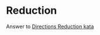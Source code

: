 # Reduction
Answer to [Directions Reduction kata](https://www.codewars.com/kata/550f22f4d758534c1100025a)
